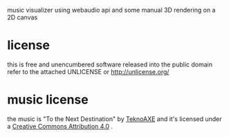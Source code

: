 music visualizer using webaudio api and some manual 3D rendering on a
2D canvas

# license
this is free and unencumbered software released into the public domain
refer to the attached UNLICENSE or http://unlicense.org/

# music license
the music is "To the Next Destination" by
[TeknoAXE](http://teknoaxe.com/Home.php) and it's licensed under a
[Creative Commons Attribution 4.0](https://creativecommons.org/licenses/by/4.0/) .
